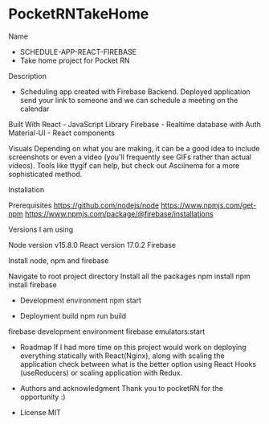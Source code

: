 # PocketRNTakeHome

Name
- SCHEDULE-APP-REACT-FIREBASE
- Take home project for Pocket RN


Description
- Scheduling app created with Firebase Backend. Deployed application send your link to
  someone and we can schedule a meeting on the calendar

Built With
React - JavaScript Library
Firebase - Realtime database with Auth
Material-UI - React components

Visuals
Depending on what you are making, it can be a good idea to include screenshots or even a video (you'll frequently see GIFs rather than actual videos). Tools like ttygif can help, but check out Asciinema for a more sophisticated method.

Installation

Prerequisites
https://github.com/nodejs/node
https://www.npmjs.com/get-npm
https://www.npmjs.com/package/@firebase/installations

Versions I am using

Node version v15.8.0
React version 17.0.2
Firebase

Install node, npm and firebase

Navigate to root project directory
Install all the packages
npm install
npm install firebase

- Development environment
  npm start

- Deployment build
  npm run build

firebase development environment
firebase emulators:start

- Roadmap
  If I had more time on this project would work on deploying everything statically with React(Nginx),
  along with scaling the application check between what is the better option using React Hooks (useReducers)
  or scaling application with Redux.

- Authors and acknowledgment
  Thank you to pocketRN for the opportunity :)

- License
  MIT
